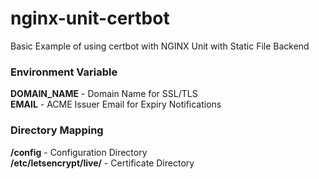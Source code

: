 # nginx-unit-certbot
Basic Example of using certbot with NGINX Unit with Static File Backend

### Environment Variable
**DOMAIN_NAME** - Domain Name for SSL/TLS<br/>
**EMAIL** - ACME Issuer Email for Expiry Notifications<br/>

### Directory Mapping
**/config** - Configuration Directory<br/>
**/etc/letsencrypt/live/** - Certificate Directory<br/>
